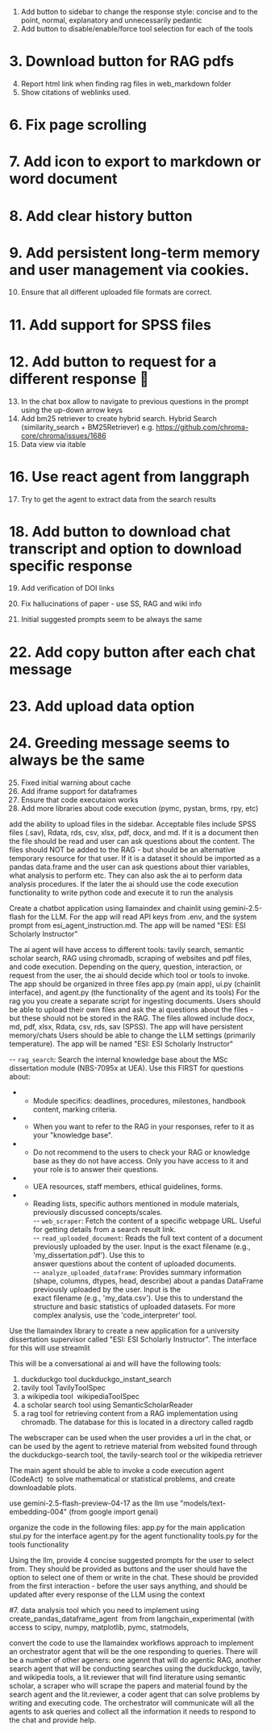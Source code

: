 1. Add button to sidebar to change the response style: concise and to the point, normal, explanatory and unnecessarily pedantic 
2. Add button to disable/enable/force tool selection for each of the tools
# 3. Download button for RAG pdfs
4. Report html link when finding rag files in web_markdown folder
5. Show citations of weblinks used. 
# 6. Fix page scrolling
# 7. Add icon to export to markdown or word document
# 8. Add clear history button
# 9. Add persistent long-term memory and user management via cookies. 
10. Ensure that all different uploaded file formats are correct.
# 11. Add support for SPSS files
# 12. Add button to request for a different response 🔄
13. In the chat box allow to navigate to previous questions in the prompt using the up-down arrow keys
14. Add bm25 retriever to create hybrid search. Hybrid Search (similarity_search + BM25Retriever) e.g. https://github.com/chroma-core/chroma/issues/1686
15. Data view via itable
# 16. Use react agent from langgraph
17. Try to get the agent to extract data from the search results
# 18. Add button to download chat transcript and option to download specific response
19. Add verification of DOI links
20. Fix hallucinations of paper - use SS, RAG and wiki info

21. Initial suggested prompts seem to be always the same 
# 22. Add copy button after each chat message
# 23. Add upload data option
# 24.  Greeding message seems to always be the same
25. Fixed initial warning about cache
26. Add iframe support for dataframes
27. Ensure that code executaion works
28. Add more libraries about code execution (pymc, pystan, brms, rpy, etc)


add the ability to upload files in the sidebar. Acceptable files include SPSS files (.sav), Rdata, rds, csv, xlsx, pdf, docx, and md. If it is a document then the file should be read and user can ask questions about the content. The files should NOT be added to the RAG - but should be an alternative temporary resource for that user.  If it is a dataset it should be imported as a pandas data.frame and the user can ask questions about thier variables, what analysis to perform etc. They can also ask the ai to perform data analysis procedures. If the later the ai should use the code execution functionality to write python code and execute it to run the analysis                                      



Create a chatbot application using llamaindex and chainlit using gemini-2.5-flash for the LLM. For the app will read API keys from .env, and the system prompt from esi_agent_instruction.md. The app will be named "ESI: ESI Scholarly Instructor"

The ai agent will have access to different tools: tavily search, semantic scholar search, RAG using chromadb, scraping of websites and pdf files, and code execution. Depending on the query, question, interaction, or request from the user, the ai should decide which tool or tools to invoke.
The app should be organized in three files app.py (main app), ui.py (chainlit interface), and agent.py (the functionality of the agent and its tools)
For the rag you you create a separate script for ingesting documents. 
Users should be able to upload their own files and ask the ai questions about the files - but these should not be stored in the RAG. The files allowed include docx, md, pdf, xlsx, Rdata, csv, rds, sav (SPSS).
The app will have persistent memory/chats
Users should be able to change the LLM settings (primarily temperature).
The app will be named "ESI: ESI Scholarly Instructor"





-- `rag_search`: Search the internal knowledge base about the MSc dissertation module (NBS-7095x at UEA). Use this FIRST for questions about:                                    
-    - Module specifics: deadlines, procedures, milestones, handbook content, marking criteria.                                                                                  
-    - When you want to refer to the RAG in your responses, refer to it as your "knowledge base".                                                                                
-    - Do not recommend to the users to check your RAG or knowledge base as they do not have access. Only you have access to it and your role is to answer their questions.      
-    - UEA resources, staff members, ethical guidelines, forms.                                                                                                                  
-    - Reading lists, specific authors mentioned in module materials, previously discussed concepts/scales.                                                                      
-- `web_scraper`: Fetch the content of a specific webpage URL. Useful for getting details from a search result link.                                                             
-- `read_uploaded_document`: Reads the full text content of a document previously uploaded by the user. Input is the exact filename (e.g., 'my_dissertation.pdf'). Use this to   
answer questions about the content of uploaded documents.                                                                                                                        
-- `analyze_uploaded_dataframe`: Provides summary information (shape, columns, dtypes, head, describe) about a pandas DataFrame previously uploaded by the user. Input is the    
exact filename (e.g., 'my_data.csv'). Use this to understand the structure and basic statistics of uploaded datasets. For more complex analysis, use the 'code_interpreter' tool.




Use the llamaindex library to create a new application for a university dissertation supervisor called "ESI: ESI Scholarly Instructor". The interface for this will use streamlit

This will be a conversational ai and will have the following tools:
1. duckduckgo tool duckduckgo_instant_search
2. tavily tool TavilyToolSpec
3. a wikipedia tool  wikipediaToolSpec
4. a scholar search tool using SemanticScholarReader
5. a rag tool for retrieving content from a RAG implementation using chromadb. The database for this is located in a directory called ragdb


The webscraper can be used when the user provides a url in the chat, or can be used by the agent to retrieve material from websited found through the duckduckgo-search tool, the tavily-search tool or the wikipedia retriever

The main agent should be able to invoke a code execution agent (CodeAct)  to solve mathematical or statistical problems, and create downloadable plots.  


use gemini-2.5-flash-preview-04-17 as the llm 
use "models/text-embedding-004" (from google import genai)


organize the code in the following files: 
app.py for the main application
stui.py for the interface
agent.py for the agent functionality
tools.py for the tools functionality

Using the llm, provide 4 concise suggested prompts for the user to select from. They should be provided as buttons and the user should have the option to select one of them or write in the chat. These should be provided from the first interaction - before the user says anything, and should be updated after every response of the LLM using the context 



#7. data analysis tool which you need to implement using create_pandas_dataframe_agent  from from langchain_experimental (with access to scipy, numpy, matplotlib, pymc, statmodels,



convert the code to use the llamaindex workflows approach to implement an orchestrator agent that will be the one responding to queries. There will be a number of other ageners: one agennt that will do agentic RAG, another search agent that will be conducting searches using the duckduckgo, tavily, and wikipedia tools, a lit.reviewer that will find literature using semantic scholar, a scraper who will scrape the papers and material found by the search agent and the lit.reviewer, a coder agent that can solve problems by writing and executing code. The orchestrator will communicate will all the agents to ask queries and collect all the information it needs to respond to the chat and provide help.     
